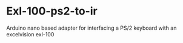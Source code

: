 # Exl-100-ps2-to-ir
Arduino nano based adapter for interfacing a PS/2 keyboard with an excelvision exl-100
